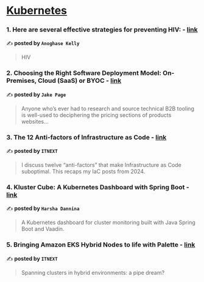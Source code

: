 
<h1><a href=https://medium.com/tag/kubernetes/recommended target="_blank" rel="noopener noreferrer">Kubernetes</a></h1>
<h3>1. Here are several effective strategies for preventing HIV: - <a href="https://medium.com/@kellyayobami/here-are-several-effective-strategies-for-preventing-hiv-f91678119b25" target="_blank" rel="noopener noreferrer">link</a></h3>

✍️ **posted by `Anoghase Kelly`**

<blockquote>HIV</blockquote>

<h3>2. Choosing the Right Software Deployment Model: On-Premises, Cloud (SaaS) or BYOC - <a href="https://medium.com/@jake.page91/choosing-the-right-software-deployment-model-on-premises-cloud-saas-or-byoc-be3304153f09" target="_blank" rel="noopener noreferrer">link</a></h3>

✍️ **posted by `Jake Page`**

<blockquote>Anyone who’s ever had to research and source technical B2B tooling is well-used to deciphering the pricing sections of products websites…</blockquote>

<h3>3. The 12 Anti-factors of Infrastructure as Code - <a href="https://medium.com/itnext/the-12-anti-factors-of-infrastructure-as-code-acb52fba3ae0" target="_blank" rel="noopener noreferrer">link</a></h3>

✍️ **posted by `ITNEXT`**

<blockquote>I discuss twelve “anti-factors” that make Infrastructure as Code suboptimal. This recaps my IaC posts from 2024.</blockquote>

<h3>4. Kluster Cube: A Kubernetes Dashboard with Spring Boot - <a href="https://medium.com/@harshadannina/kluster-cube-a-kubernetes-dashboard-with-spring-boot-6d2c5bc9622a" target="_blank" rel="noopener noreferrer">link</a></h3>

✍️ **posted by `Harsha Dannina`**

<blockquote>A Kubernetes dashboard for cluster monitoring built with Java Spring Boot and Vaadin.</blockquote>

<h3>5. Bringing Amazon EKS Hybrid Nodes to life with Palette - <a href="https://medium.com/itnext/bringing-amazon-eks-hybrid-nodes-to-life-with-palette-584734449503" target="_blank" rel="noopener noreferrer">link</a></h3>

✍️ **posted by `ITNEXT`**

<blockquote>Spanning clusters in hybrid environments: a pipe dream?</blockquote>

